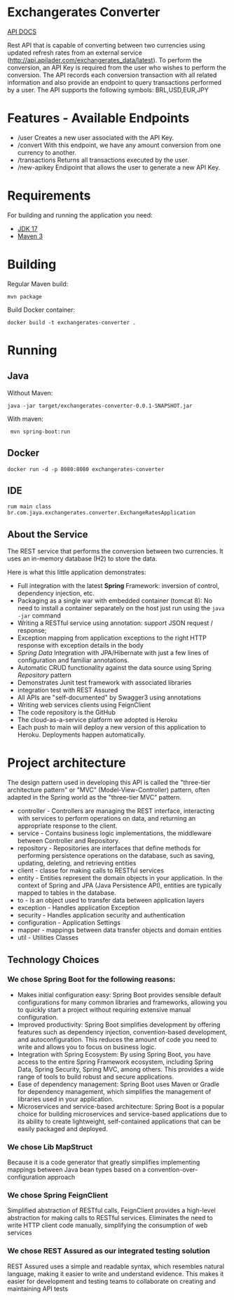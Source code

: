 Exchangerates Converter
========


[API DOCS](https://exchangerates-converter-06663637310e.herokuapp.com/swagger-ui/index.html)

Rest API that is capable of converting between two currencies
using updated refresh rates from an external service (http://api.apilader.com/exchangerates_data/latest).
To perform the conversion, an API Key is required from the user who wishes to perform the conversion.
The API records each conversion transaction with all related information and also
provide an endpoint to query transactions performed by a user. The API supports the following symbols: BRL,USD,EUR,JPY 


Features - Available Endpoints
========

- /user Creates a new user associated with the API Key.
- /convert With this endpoint, we have any amount conversion from one currency to another.
- /transactions Returns all transactions executed by the user.
- /new-apikey Endipoint that allows the user to generate a new API Key.


Requirements
========

For building and running the application you need:

- [JDK 17](https://www.oracle.com/java/technologies/javase/jdk17-archive-downloads.html)
- [Maven 3](https://maven.apache.org)

Building
========
Regular Maven build:

    mvn package

Build Docker container:

    docker build -t exchangerates-converter .


Running
=======
Java
----
Without Maven:

    java -jar target/exchangerates-converter-0.0.1-SNAPSHOT.jar

With maven:

     mvn spring-boot:run

Docker
------

    docker run -d -p 8080:8080 exchangerates-converter

IDE
------

    rum main class br.com.jaya.exchangerates.converter.ExchangeRatesApplication


About the Service
------

The REST service that performs the conversion between two currencies. It uses an in-memory database (H2) to store the data. 


Here is what this little application demonstrates:

* Full integration with the latest **Spring** Framework: inversion of control, dependency injection, etc.
* Packaging as a single war with embedded container (tomcat 8): No need to install a container separately on the host just run using the ``java -jar`` command
* Writing a RESTful service using annotation: support JSON request / response; 
* Exception mapping from application exceptions to the right HTTP response with exception details in the body
* *Spring Data* Integration with JPA/Hibernate with just a few lines of configuration and familiar annotations.
* Automatic CRUD functionality against the data source using Spring *Repository* pattern
* Demonstrates Junit test framework with associated libraries
* integration test with REST Assured
* All APIs are "self-documented" by Swagger3 using annotations
* Writing web services clients using FeignClient
* The code repository is the GitHub
* The cloud-as-a-service platform we adopted is Heroku
* Each push to main will deploy a new version of this application to Heroku. Deployments happen automatically.


Project architecture
========

The design pattern used in developing this API is called the "three-tier architecture pattern" or "MVC" (Model-View-Controller) pattern, 
often adapted in the Spring world as the "three-tier MVC" pattern.

- controller - Controllers are managing the REST interface, interacting with services to perform operations on data, and returning an appropriate response to the client.
- service - Contains business logic implementations, the middleware between Controller and Repository.
- repository - Repositories are interfaces that define methods for performing persistence operations on the database, such as saving, updating, deleting, and retrieving entities
- client - classe for making calls to RESTful services
- entity - Entities represent the domain objects in your application. In the context of Spring and JPA (Java Persistence API), entities are typically mapped to tables in the database.
- to - Is an object used to transfer data between application layers
- exception - Handles application Exception
- security - Handles application security and authentication
- configuration - Application Settings
- mapper - mappings between data transfer objects and domain entities
- util - Utilities Classes 

## Technology Choices

### We chose Spring Boot for the following reasons:

- Makes initial configuration easy: Spring Boot provides sensible default configurations for many common libraries and frameworks, allowing you to quickly start a project without requiring extensive manual configuration.
- Improved productivity: Spring Boot simplifies development by offering features such as dependency injection, convention-based development, and autoconfiguration. This reduces the amount of code you need to write and allows you to focus on business logic.
- Integration with Spring Ecosystem: By using Spring Boot, you have access to the entire Spring Framework ecosystem, including Spring Data, Spring Security, Spring MVC, among others. This provides a wide range of tools to build robust and secure applications.
- Ease of dependency management: Spring Boot uses Maven or Gradle for dependency management, which simplifies the management of libraries used in your application.
- Microservices and service-based architecture: Spring Boot is a popular choice for building microservices and service-based applications due to its ability to create lightweight, self-contained applications that can be easily packaged and deployed.

### We chose Lib MapStruct

Because it is a code generator that greatly simplifies implementing mappings between Java bean types based on a convention-over-configuration approach

### We chose Spring FeignClient

Simplified abstraction of RESTful calls, FeignClient provides a high-level abstraction for making calls to RESTful services. Eliminates the need to write HTTP client code manually, simplifying the consumption of web services

### We chose REST Assured as our integrated testing solution

REST Assured uses a simple and readable syntax, which resembles natural language, making it easier to write and understand evidence. This makes it easier for development and testing teams to collaborate on creating and maintaining API tests







